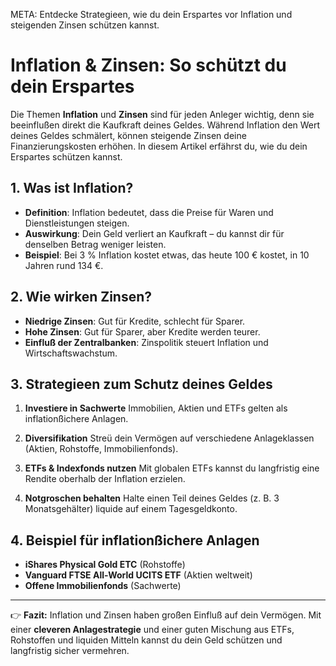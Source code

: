 META: Entdecke Strategieen, wie du dein Erspartes vor Inflation und steigenden Zinsen schützen kannst.

# Inflation & Zinsen: So schützt du dein Erspartes

Die Themen **Inflation** und **Zinsen** sind für jeden Anleger wichtig, denn sie beeinflußen direkt die Kaufkraft deines Geldes. 
Während Inflation den Wert deines Geldes schmälert, können steigende Zinsen deine Finanzierungskosten erhöhen. 
In diesem Artikel erfährst du, wie du dein Erspartes schützen kannst.

## 1. Was ist Inflation?

- **Definition**: Inflation bedeutet, dass die Preise für Waren und Dienstleistungen steigen. 
- **Auswirkung**: Dein Geld verliert an Kaufkraft – du kannst dir für denselben Betrag weniger leisten. 
- **Beispiel**: Bei 3 % Inflation kostet etwas, das heute 100 € kostet, in 10 Jahren rund 134 €.

## 2. Wie wirken Zinsen?

- **Niedrige Zinsen**: Gut für Kredite, schlecht für Sparer. 
- **Hohe Zinsen**: Gut für Sparer, aber Kredite werden teurer. 
- **Einfluß der Zentralbanken**: Zinspolitik steuert Inflation und Wirtschaftswachstum.

## 3. Strategieen zum Schutz deines Geldes

1. **Investiere in Sachwerte** 
 Immobilien, Aktien und ETFs gelten als inflationßichere Anlagen. 

2. **Diversifikation** 
 Streü dein Vermögen auf verschiedene Anlageklassen (Aktien, Rohstoffe, Immobilienfonds). 

3. **ETFs & Indexfonds nutzen** 
 Mit globalen ETFs kannst du langfristig eine Rendite oberhalb der Inflation erzielen. 

4. **Notgroschen behalten** 
 Halte einen Teil deines Geldes (z. B. 3 Monatsgehälter) liquide auf einem Tagesgeldkonto. 

## 4. Beispiel für inflationßichere Anlagen

- **iShares Physical Gold ETC** (Rohstoffe) 
- **Vanguard FTSE All-World UCITS ETF** (Aktien weltweit) 
- **Offene Immobilienfonds** (Sachwerte) 

---

👉 **Fazit:** 
Inflation und Zinsen haben großen Einfluß auf dein Vermögen. 
Mit einer **cleveren Anlagestrategie** und einer guten Mischung aus ETFs, Rohstoffen und liquiden Mitteln kannst du dein Geld schützen und langfristig sicher vermehren.
